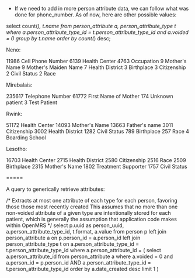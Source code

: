 * If we need to add in more person attribute data, we can follow what was done for phone_number.  As of now, here are other possible values:

select count(*), t.name
from person_attribute a, person_attribute_type t
where a.person_attribute_type_id = t.person_attribute_type_id
and a.voided = 0
group by t.name
order by count(*) desc;

Neno:

11986		Cell Phone Number
6139		Health Center
4763		Occupation
9		Mother's Name
9		Mother's Maiden Name
7		Health District
3		Birthplace
3		Citizenship
2		Civil Status
2		Race


Mirebalais:

235617		Telephone Number
61772		First Name of Mother
174		Unknown patient
3		Test Patient


Rwink:

51172		Health Center
14093		Mother's Name
13663		Father's name
3011		Citizenship
3002		Health District
1282		Civil Status
789		Birthplace
257		Race
4		Boarding School


Lesotho:

16703	Health Center
2715	Health District
2580	Citizenship
2516	Race
2509	Birthplace
2315	Mother's Name
1802	Treatment Supporter
1757	Civil Status


=====

A query to generically retrieve attributes:

/*
  Extracts at most one attribute of each type for each person, favoring those those most recently created
  This assumes that no more than one non-voided attribute of a given type are intentionally stored for each patient,
  which is generally the assumption that application code makes within OpenMRS
 */
select      p.uuid as person_uuid,
            a.person_attribute_type_id,
            t.format,
            a.value
from        person p
left join   person_attribute a on p.person_id = a.person_id
left join   person_attribute_type t on a.person_attribute_type_id = t.person_attribute_type_id
where       a.person_attribute_id = (
              select    a.person_attribute_id
              from      person_attribute a
              where     a.voided = 0
              and       a.person_id = p.person_id
              AND       a.person_attribute_type_id = t.person_attribute_type_id
              order by  a.date_created desc limit 1
            )